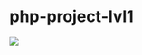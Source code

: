 # php-project-lvl1

<a href="https://codeclimate.com/github/AlexeyShobanov/php-project-lvl1/maintainability"><img src="https://api.codeclimate.com/v1/badges/b40b078db8612f4a6484/maintainability" /></a>
<img scr="https://travis-ci.org/AlexeyShobanov/php-project-lvl1.svg?branch=master" />
